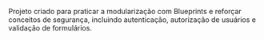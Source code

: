 Projeto criado para praticar a modularização com Blueprints e reforçar conceitos de segurança, incluindo autenticação, autorização de usuários e validação de formulários.
